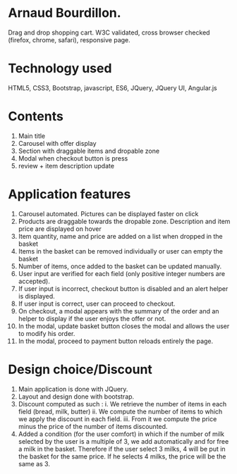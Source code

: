 # Arnaud Bourdillon.

   Drag and drop shopping cart.
   W3C validated, cross browser checked (firefox, chrome, safari), responsive page. 
   
   

# Technology used 

HTML5, CSS3, Bootstrap, javascript, ES6, JQuery, JQuery UI, Angular.js

# Contents 

1. Main title
2. Carousel with offer display
3. Section with draggable items and dropable zone
4. Modal when checkout button is press
5. review + item description update 
			   
# Application features 

1. Carousel automated. Pictures can be displayed faster on click
2. Products are draggable towards the dropable zone. Description and item price are displayed on hover
3. Item quantity, name and price are added on a list when dropped in the basket
4. Items in the basket can be removed individually or user can empty the basket
5. Number of items, once added to the basket can be updated manually.
6. User input are verified for each field (only positive integer numbers are accepted).
7. If user input is incorrect, checkout button is disabled and an alert helper is displayed.
8. If user input is correct, user can proceed to checkout.
9. On checkout, a modal appears with the summary of the order and an helper to display if the user enjoys the offer or not.
10. In the modal, update basket button closes the modal and allows the user to modify his order.
11. In the modal, proceed to payment button reloads entirely the page.

# Design choice/Discount 

1. Main application is done with JQuery.
2. Layout and design done with bootstrap.
3. Discount computed as such :
	i. We retrieve the number of items in each field (bread, milk, butter)
	ii. We compute the number of items to which we apply the discount in each field.
	iii. From it we compute the price minus the price of the number of items discounted.
4. Added a condition (for the user comfort) in which if the number of milk selected by the user is a multiple of 3, we add automatically and for free a milk in the basket. Therefore if the user select 3 milks, 4 will be put in the basket for the same price. If he selects 4 milks, the price will be the same as 3.


